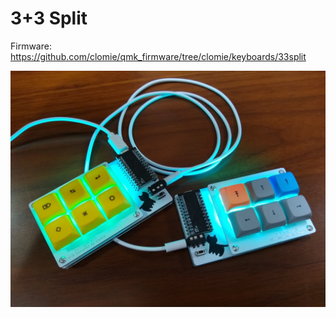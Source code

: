 # 3+3 Split

Firmware: https://github.com/clomie/qmk_firmware/tree/clomie/keyboards/33split

![image](/image.jpg)

